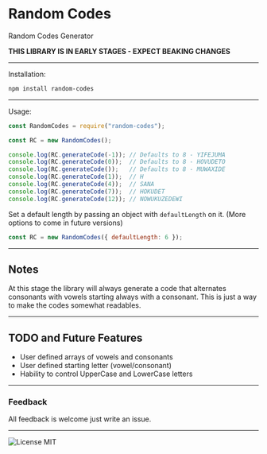 # Random Codes

Random Codes Generator

**THIS LIBRARY IS IN EARLY STAGES - EXPECT BEAKING CHANGES**

***

Installation:

```sh
npm install random-codes
```

***

Usage:

```js
const RandomCodes = require("random-codes");

const RC = new RandomCodes();

console.log(RC.generateCode(-1)); // Defaults to 8 - YIFEJUMA
console.log(RC.generateCode(0));  // Defaults to 8 - HOVUDETO
console.log(RC.generateCode());   // Defaults to 8 - MUWAXIDE
console.log(RC.generateCode(1));  // H
console.log(RC.generateCode(4));  // SANA
console.log(RC.generateCode(7));  // HOKUDET
console.log(RC.generateCode(12)); // NOWUKUZEDEWI
```

Set a default length by passing an object with `defaultLength` on it. (More options to come in future versions)

```js
const RC = new RandomCodes({ defaultLength: 6 });
```

***

## Notes

At this stage the library will always generate a code that alternates consonants with vowels starting always with a consonant. This is just a way to make the codes somewhat readables.

***

## **TODO** and **Future Features**

* User defined arrays of vowels and consonants
* User defined starting letter (vowel/consonant)
* Hability to control UpperCase and LowerCase letters

***

### Feedback

All feedback is welcome just write an issue.

***

![License MIT](https://img.shields.io/badge/license-MIT-blue)
